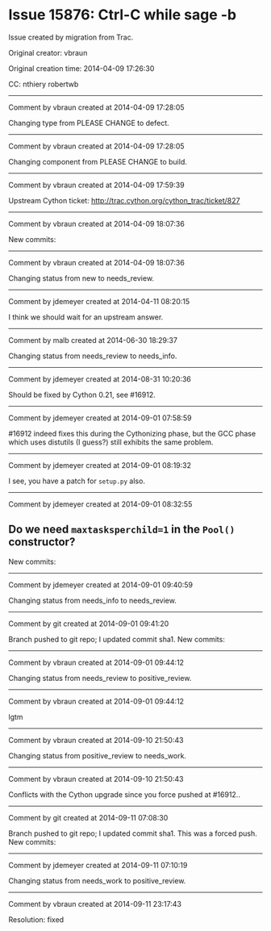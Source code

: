 # Issue 15876: Ctrl-C while sage -b

Issue created by migration from Trac.

Original creator: vbraun

Original creation time: 2014-04-09 17:26:30

CC:  nthiery robertwb




---

Comment by vbraun created at 2014-04-09 17:28:05

Changing type from PLEASE CHANGE to defect.


---

Comment by vbraun created at 2014-04-09 17:28:05

Changing component from PLEASE CHANGE to build.


---

Comment by vbraun created at 2014-04-09 17:59:39

Upstream Cython ticket: http://trac.cython.org/cython_trac/ticket/827


---

Comment by vbraun created at 2014-04-09 18:07:36

New commits:


---

Comment by vbraun created at 2014-04-09 18:07:36

Changing status from new to needs_review.


---

Comment by jdemeyer created at 2014-04-11 08:20:15

I think we should wait for an upstream answer.


---

Comment by malb created at 2014-06-30 18:29:37

Changing status from needs_review to needs_info.


---

Comment by jdemeyer created at 2014-08-31 10:20:36

Should be fixed by Cython 0.21, see #16912.


---

Comment by jdemeyer created at 2014-09-01 07:58:59

#16912 indeed fixes this during the Cythonizing phase, but the GCC phase which uses distutils (I guess?) still exhibits the same problem.


---

Comment by jdemeyer created at 2014-09-01 08:19:32

I see, you have a patch for `setup.py` also.


---

Comment by jdemeyer created at 2014-09-01 08:32:55

Do we need `maxtasksperchild=1` in the `Pool()` constructor?
----
New commits:


---

Comment by jdemeyer created at 2014-09-01 09:40:59

Changing status from needs_info to needs_review.


---

Comment by git created at 2014-09-01 09:41:20

Branch pushed to git repo; I updated commit sha1. New commits:


---

Comment by vbraun created at 2014-09-01 09:44:12

Changing status from needs_review to positive_review.


---

Comment by vbraun created at 2014-09-01 09:44:12

lgtm


---

Comment by vbraun created at 2014-09-10 21:50:43

Changing status from positive_review to needs_work.


---

Comment by vbraun created at 2014-09-10 21:50:43

Conflicts with the Cython upgrade since you force pushed at #16912..


---

Comment by git created at 2014-09-11 07:08:30

Branch pushed to git repo; I updated commit sha1. This was a forced push. New commits:


---

Comment by jdemeyer created at 2014-09-11 07:10:19

Changing status from needs_work to positive_review.


---

Comment by vbraun created at 2014-09-11 23:17:43

Resolution: fixed
